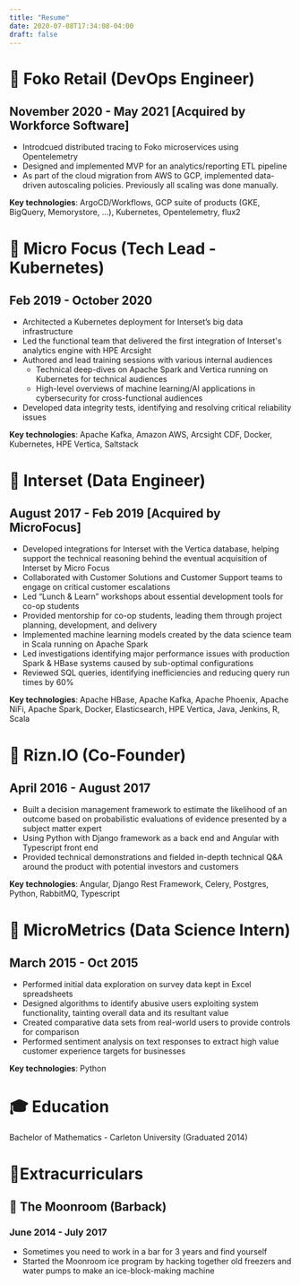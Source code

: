 ```yaml
---
title: "Resume"
date: 2020-07-08T17:34:08-04:00
draft: false
---
```

# 💼 Foko Retail (DevOps Engineer)
## November 2020 - May 2021 [Acquired by Workforce Software]
- Introdcued distributed tracing to Foko microservices using Opentelemetry
- Designed and implemented MVP for an analytics/reporting ETL pipeline
- As part of the cloud migration from AWS to GCP, implemented data-driven autoscaling policies. Previously all scaling was done manually.

**Key technologies**: ArgoCD/Workflows, GCP suite of products (GKE, BigQuery, Memorystore, ...), Kubernetes, Opentelemetry, flux2

# 💼 Micro Focus (Tech Lead - Kubernetes)
## Feb 2019 - October 2020
- Architected a Kubernetes deployment for Interset’s big data infrastructure
- Led the functional team that delivered the first integration of Interset's analytics engine with HPE Arcsight
- Authored and lead training sessions with various internal audiences
  - Technical deep-dives on Apache Spark and Vertica running on Kubernetes for technical audiences
  - High-level overviews of machine learning/AI applications in cybersecurity for cross-functional audiences
- Developed data integrity tests, identifying and resolving critical reliability issues

**Key technologies**: Apache Kafka, Amazon AWS, Arcsight CDF, Docker, Kubernetes, HPE Vertica, Saltstack

# 💼 Interset (Data Engineer)
## August 2017 - Feb 2019 [Acquired by MicroFocus]
- Developed integrations for Interset with the Vertica database, helping support the technical reasoning behind the eventual acquisition of Interset by Micro Focus
- Collaborated with Customer Solutions and Customer Support teams to engage on critical customer escalations
- Led “Lunch & Learn” workshops about essential development tools for co-op students
- Provided mentorship for co-op students, leading them through project planning, development, and delivery
- Implemented machine learning models created by the data science team in Scala running on Apache Spark
- Led investigations identifying major performance issues with production Spark & HBase systems caused by sub-optimal configurations
- Reviewed SQL queries, identifying inefficiencies and reducing query run times by 60%

**Key technologies**: Apache HBase, Apache Kafka, Apache Phoenix, Apache NiFi, Apache Spark, Docker, Elasticsearch, HPE Vertica, Java, Jenkins, R, Scala

# 💼 Rizn.IO (Co-Founder)
## April 2016 - August 2017
- Built a decision management framework to estimate the likelihood of an outcome based on probabilistic evaluations of evidence presented by a subject matter expert
- Using Python with Django framework as a back end and Angular with Typescript front end
- Provided technical demonstrations and fielded in-depth technical Q&A around the product with potential investors and customers

**Key technologies**: Angular, Django Rest Framework, Celery, Postgres, Python, RabbitMQ, Typescript

# 💼 MicroMetrics (Data Science Intern)
## March 2015 - Oct 2015
- Performed initial data exploration on survey data kept in Excel spreadsheets
- Designed algorithms to identify abusive users exploiting system functionality, tainting overall data and its resultant value
- Created comparative data sets from real-world users to provide controls for comparison
- Performed sentiment analysis on text responses to extract high value customer experience targets for businesses

**Key technologies**: Python

# 🎓 Education

Bachelor of Mathematics - Carleton University (Graduated 2014)

# 🎉Extracurriculars


## 💼 The Moonroom (Barback)
### June 2014 - July 2017
- Sometimes you need to work in a bar for 3 years and find yourself
- Started the Moonroom ice program by hacking together old freezers and water pumps to make an ice-block-making machine


